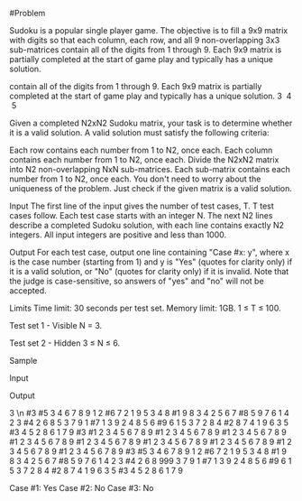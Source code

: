 #Problem

Sudoku is a popular single player game. The objective is to fill a 9x9 matrix with digits so that each column, each row, and all 9 non-overlapping 3x3 sub-matrices contain all of the digits from 1 through 9. Each 9x9 matrix is partially completed at the start of game play and typically has a unique solution.


 contain all of the digits from 1 through 9. Each 9x9 matrix is partially completed at the start of game play and typically has a unique solution.
3
​
4
​
5



Given a completed N2xN2 Sudoku matrix, your task is to determine whether it is a valid solution. A valid solution must satisfy the following criteria:

Each row contains each number from 1 to N2, once each.
Each column contains each number from 1 to N2, once each.
Divide the N2xN2 matrix into N2 non-overlapping NxN sub-matrices. Each sub-matrix contains each number from 1 to N2, once each.
You don't need to worry about the uniqueness of the problem. Just check if the given matrix is a valid solution.

Input
The first line of the input gives the number of test cases, T. T test cases follow. Each test case starts with an integer N. The next N2 lines describe a completed Sudoku solution, with each line contains exactly N2 integers. All input integers are positive and less than 1000.

Output
For each test case, output one line containing "Case #x: y", where x is the case number (starting from 1) and y is "Yes" (quotes for clarity only) if it is a valid solution, or "No" (quotes for clarity only) if it is invalid. Note that the judge is case-sensitive, so answers of "yes" and "no" will not be accepted.

Limits
Time limit: 30 seconds per test set.
Memory limit: 1GB.
1 ≤ T ≤ 100.

Test set 1 - Visible
N = 3.

Test set 2 - Hidden
3 ≤ N ≤ 6.

Sample

Input
 	
Output
 
3 \n
#3
#5 3 4 6 7 8 9 1 2
#6 7 2 1 9 5 3 4 8 
#1 9 8 3 4 2 5 6 7
#8 5 9 7 6 1 4 2 3
#4 2 6 8 5 3 7 9 1
#7 1 3 9 2 4 8 5 6
#9 6 1 5 3 7 2 8 4
#2 8 7 4 1 9 6 3 5
#3 4 5 2 8 6 1 7 9
#3
#1 2 3 4 5 6 7 8 9
#1 2 3 4 5 6 7 8 9
#1 2 3 4 5 6 7 8 9
#1 2 3 4 5 6 7 8 9
#1 2 3 4 5 6 7 8 9
#1 2 3 4 5 6 7 8 9
#1 2 3 4 5 6 7 8 9
#1 2 3 4 5 6 7 8 9
#1 2 3 4 5 6 7 8 9
#3
#5 3 4 6 7 8 9 1 2
#6 7 2 1 9 5 3 4 8
#1 9 8 3 4 2 5 6 7
#8 5 9 7 6 1 4 2 3
#4 2 6 8 999 3 7 9 1
#7 1 3 9 2 4 8 5 6
#9 6 1 5 3 7 2 8 4
#2 8 7 4 1 9 6 3 5
#3 4 5 2 8 6 1 7 9
  
Case #1: Yes
Case #2: No
Case #3: No
  
